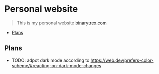 # Personal website

> This is my personal website [binarytrex.com](https://binarytrex.com)

<!-- toc -->

- [Plans](#plans)

<!-- tocstop -->

## Plans

- TODO: adpot dark mode according to https://web.dev/prefers-color-scheme/#reacting-on-dark-mode-changes
